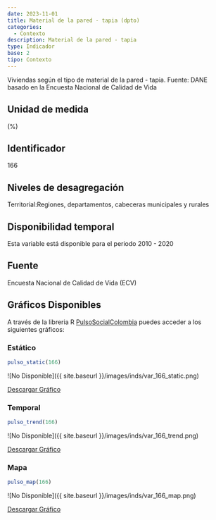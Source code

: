 ```yaml
---
date: 2023-11-01
title: Material de la pared - tapia (dpto)
categories:
  - Contexto
description: Material de la pared - tapia
type: Indicador
base: 2
tipo: Contexto
--- 
```


Viviendas según el tipo de material de la pared - tapia.
Fuente: DANE basado en la Encuesta Nacional de Calidad de Vida

## Unidad de medida
(%)

## Identificador
166

## Niveles de desagregación
Territorial:Regiones, departamentos, cabeceras municipales y rurales

## Disponibilidad temporal
Esta variable está disponible para el periodo 2010 - 2020

## Fuente
Encuesta Nacional de Calidad de Vida (ECV)

## Gráficos Disponibles

A través de la libreria R [PulsoSocialColombia](https://github.com/pulsosocialcolombia/PulsoSocialColombia) puedes acceder a los siguientes gráficos:

### Estático

``` R
pulso_static(166)
```

![No Disponible]({{ site.baseurl }}/images/inds/var_166_static.png)

<a href='{{ site.baseurl }}/images/inds/var_166_static.png'>Descargar Gráfico</a>

### Temporal

``` R
pulso_trend(166)
```

![No Disponible]({{ site.baseurl }}/images/inds/var_166_trend.png)

<a href='{{ site.baseurl }}/images/inds/var_166_trend.png'>Descargar Gráfico</a>

### Mapa

``` R
pulso_map(166)
```

![No Disponible]({{ site.baseurl }}/images/inds/var_166_map.png)

<a href='{{ site.baseurl }}/images/inds/var_166_map.png'>Descargar Gráfico</a>